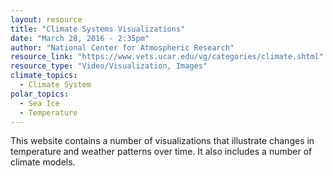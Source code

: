 ```yaml
---
layout: resource
title: "Climate Systems Visualizations"
date: "March 28, 2016 - 2:35pm"
author: "National Center for Atmospheric Research"
resource_link: "https://www.vets.ucar.edu/vg/categories/climate.shtml"
resource_type: "Video/Visualization, Images"
climate_topics:
  - Climate System
polar_topics:
  - Sea Ice
  - Temperature
---
```


This website contains a number of visualizations that illustrate changes in temperature and weather patterns over time. It also includes a number of climate models.